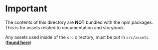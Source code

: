 # Important


The contents of this directory are <strong>NOT</strong> bundled with the npm packages. This is  for assets related to documentation and storybook.

Any assets used inside of the <code>src</code> directory, must be put in <code>src/assets</code> (<strong>[found here](../src/assets)</strong>)